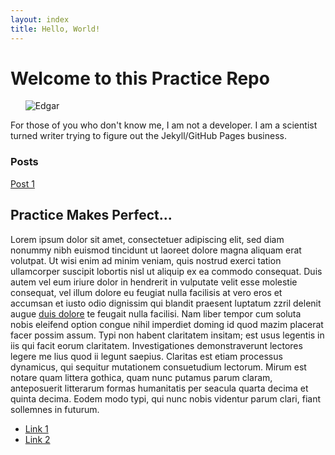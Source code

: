 ```yaml
---
layout: index
title: Hello, World!
---
```

# Welcome to this Practice Repo 
&nbsp;&nbsp;&nbsp;&nbsp;&nbsp; ![Edgar](Edgar-sweater.png)

For those of you who don't know me, I am not a developer. I am a scientist turned writer trying to figure out the Jekyll/GitHub Pages business. 

### Posts

 [Post 1](_posts/2013-04-03-firstpost.md)
 
 ## Practice Makes Perfect...
 
Lorem ipsum dolor sit amet, consectetuer adipiscing elit, sed diam nonummy nibh euismod tincidunt ut laoreet dolore magna aliquam erat volutpat. Ut wisi enim ad minim veniam, quis nostrud exerci tation ullamcorper suscipit lobortis nisl ut aliquip ex ea commodo consequat. Duis autem vel eum iriure dolor in hendrerit in vulputate velit esse molestie consequat, vel illum dolore eu feugiat nulla facilisis at vero eros et accumsan et iusto odio dignissim qui blandit praesent luptatum zzril delenit augue [duis dolore]() te feugait nulla facilisi. Nam liber tempor cum soluta nobis eleifend option congue nihil imperdiet doming id quod mazim placerat facer possim assum. Typi non habent claritatem insitam; est usus legentis in iis qui facit eorum claritatem. Investigationes demonstraverunt lectores legere me lius quod ii legunt saepius. Claritas est etiam processus dynamicus, qui sequitur mutationem consuetudium lectorum. Mirum est notare quam littera gothica, quam nunc putamus parum claram, anteposuerit litterarum formas humanitatis per seacula quarta decima et quinta decima. Eodem modo typi, qui nunc nobis videntur parum clari, fiant sollemnes in futurum.

* [Link 1](Admin/index.html)
* [Link 2](Admin/page2.html)
